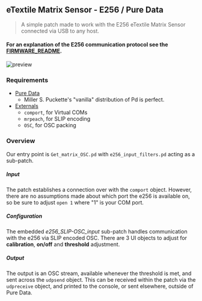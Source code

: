 ## eTextile Matrix Sensor - E256 / Pure Data
> A simple patch made to work with the E256 eTextile Matrix Sensor connected via USB to any host.

####  For an explanation of the E256 communication protocol see the [FIRMWARE_README](../Firmware/README.md "FIRMWARE_README").

![preview](https://user-images.githubusercontent.com/9277107/80432942-ea484480-8938-11ea-800a-5bbaf9c863eb.png)

### Requirements
 - [Pure Data](http://puredata.info/downloads)
    - Miller S. Puckette's "vanilla" distribution of Pd is perfect.
 - [Externals](https://puredata.info/docs/faq/how-do-i-install-externals-and-help-files)
    - `comport`, for Virtual COMs
    - `mrpeach`, for SLIP encoding
    - `OSC`, for OSC packing

### Overview

Our entry point is `Get_matrix_OSC.pd` with `e256_input_filters.pd` acting as a sub-patch.

##### Input

The patch establishes a connection over with the `comport` object. However, there are no assumptions made about which port the e256 is available on, so be sure to adjust `open 1` where "1" is your COM port.

##### Configuration

The embedded _e256_SLIP-OSC_input_ sub-patch handles communication with the e256 via SLIP encoded OSC. There are 3 UI objects to adjust for **calibration**, **on/off** and **threshold** adjustment.

##### Output

The output is an OSC stream, available whenever the threshold is met, and sent across the `udpsend` object. This can be received within the patch via the `udpreceive` object, and printed to the console, or sent elsewhere, outside of Pure Data.